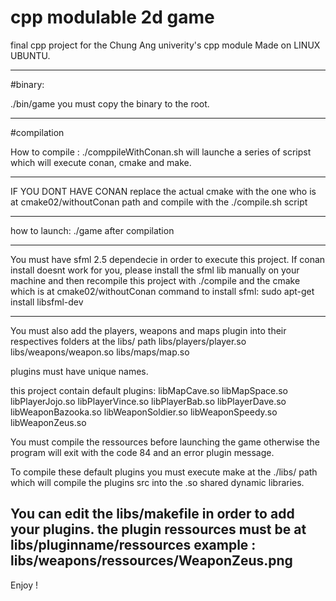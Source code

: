 # cpp modulable 2d game

final cpp project for the Chung Ang univerity's cpp module
Made on LINUX UBUNTU.

----------------------
#binary:

./bin/game
you must copy the binary to the root.

--------
#compilation

How to compile :
./comppileWithConan.sh
will launche a series of scripst which will execute conan, cmake and make.

---------------------
IF YOU DONT HAVE CONAN
replace the actual cmake with the one who is at cmake02/withoutConan path
and compile with the ./compile.sh script
 - --- -  - - - - -- - -- - - - - - -- -- -

how to launch: 
./game
after compilation

---------- -- -------
You must have sfml 2.5 dependecie in order to execute this project.
If conan install doesnt work for you, please install the sfml lib manually on your machine and then recompile this project  with ./compile and the cmake which is at cmake02/withoutConan
command to install sfml: sudo apt-get install libsfml-dev

--------------------------------

You must also add the players, weapons and maps plugin into their respectives folders at the libs/ path
libs/players/player.so
libs/weapons/weapon.so
libs/maps/map.so

plugins must have unique names.

this project contain default plugins:
libMapCave.so
libMapSpace.so
libPlayerJojo.so
libPlayerVince.so
libPlayerBab.so
libPlayerDave.so
libWeaponBazooka.so
libWeaponSoldier.so
libWeaponSpeedy.so
libWeaponZeus.so

You must compile the ressources before launching the game otherwise the program will exit with the code 84 and an error plugin message.

To compile these default plugins you must execute 
make at the ./libs/ path
which will compile the plugins src into the .so shared dynamic libraries.

You can edit the libs/makefile in order to add your plugins. the plugin ressources must be at libs/pluginname/ressources
example : 
libs/weapons/ressources/WeaponZeus.png
 --------------

Enjoy !



